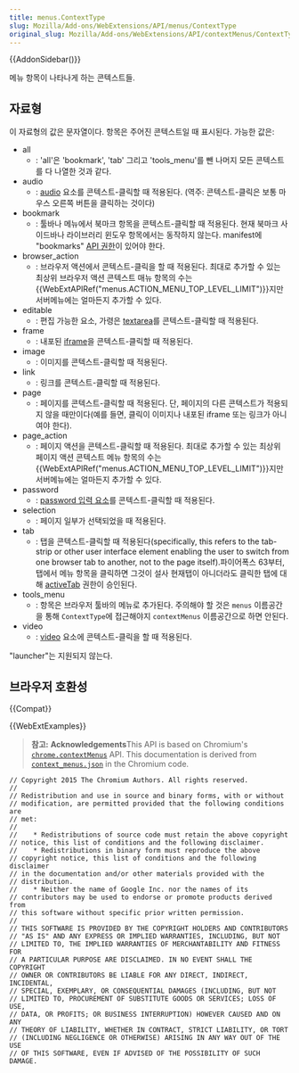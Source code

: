 ```yaml
---
title: menus.ContextType
slug: Mozilla/Add-ons/WebExtensions/API/menus/ContextType
original_slug: Mozilla/Add-ons/WebExtensions/API/contextMenus/ContextType
---
```


{{AddonSidebar()}}

메뉴 항목이 나타나게 하는 콘텍스트들.

## 자료형

이 자료형의 값은 문자열이다. 항목은 주어진 콘텍스트일 때 표시된다. 가능한 값은:

- all
  - : 'all'은 'bookmark', 'tab' 그리고 'tools_menu'를 뺀 나머지 모든 콘텍스트를 다 나열한 것과 같다.
- audio
  - : [audio](/ko/docs/Web/HTML/Element/audio) 요소를 콘텍스트-클릭할 때 적용된다. (역주: 콘텍스트-클릭은 보통 마우스 오른쪽 버튼을 클릭하는 것이다)
- bookmark
  - : 툴바나 메뉴에서 북마크 항목을 콘텍스트-클릭할 때 적용된다. 현재 북마크 사이드바나 라이브러리 윈도우 항목에서는 동작하지 않는다. manifest에 "bookmarks" [API 권한](/en-US/Add-ons/WebExtensions/manifest.json/permissions#API_permissions)이 있어야 한다.
- browser_action
  - : 브라우저 액션에서 콘텍스트-클릭을 할 때 적용된다. 최대로 추가할 수 있는 최상위 브라우저 액션 콘텍스트 매뉴 항목의 수는 {{WebExtAPIRef("menus.ACTION_MENU_TOP_LEVEL_LIMIT")}}지만 서버메뉴에는 얼마든지 추가할 수 있다.
- editable
  - : 편집 가능한 요소, 가령은 [textarea](/ko/docs/Web/HTML/Element/textarea)를 콘텍스트-클릭할 때 적용된다.
- frame
  - : 내포된 [iframe](/ko/docs/Web/HTML/Element/iframe)을 콘텍스트-클릭할 때 적용된다.
- image
  - : 이미지를 콘텍스트-클릭할 때 적용된다.
- link
  - : 링크를 콘텍스트-클릭할 때 적용된다.
- page
  - : 페이지를 콘텍스트-클릭할 때 적용된다. 단, 페이지의 다른 콘텍스트가 적용되지 않을 때만이다(예를 들면, 클릭이 이미지나 내포된 iframe 또는 링크가 아니여야 한다).
- page_action
  - : 페이지 액션을 콘텍스트-클릭할 때 적용된다. 최대로 추가할 수 있는 최상위 페이지 액션 콘텍스트 메뉴 항목의 수는 {{WebExtAPIRef("menus.ACTION_MENU_TOP_LEVEL_LIMIT")}}지만 서버메뉴에는 얼마든지 추가할 수 있다.
- password
  - : [password 입력 요소](/ko/docs/Web/HTML/Element/input/password)를 콘텍스트-클릭할 때 적용된다.
- selection
  - : 페이지 일부가 선택되었을 때 적용된다.
- tab
  - : 탭을 콘텍스트-클릭할 때 적용된다(specifically, this refers to the tab-strip or other user interface element enabling the user to switch from one browser tab to another, not to the page itself).파이어폭스 63부터, 탭에서 메뉴 항목을 클릭하면 그것이 설사 현재탭이 아니더라도 클릭한 탭에 대해 [activeTab](/ko/docs/Mozilla/Add-ons/WebExtensions/manifest.json/permissions#activeTab_permission) 권한이 승인된다.
- tools_menu
  - : 항목은 브라우저 툴바의 메뉴로 추가된다. 주의해야 할 것은 `menus` 이름공간을 통해 `ContextType`에 접근해야지 `contextMenus` 이름공간으로 하면 안된다.
- video
  - : [video](/ko/docs/Web/HTML/Element/video) 요소에 콘텍스트-클릭을 할 때 적용된다.

"launcher"는 지원되지 않는다.

## 브라우저 호환성

{{Compat}}

{{WebExtExamples}}

> **참고:** **Acknowledgements**This API is based on Chromium's [`chrome.contextMenus`](https://developer.chrome.com/extensions/contextMenus#type-ContextType) API. This documentation is derived from [`context_menus.json`](https://chromium.googlesource.com/chromium/src/+/master/chrome/common/extensions/api/context_menus.json) in the Chromium code.

```
// Copyright 2015 The Chromium Authors. All rights reserved.
//
// Redistribution and use in source and binary forms, with or without
// modification, are permitted provided that the following conditions are
// met:
//
//    * Redistributions of source code must retain the above copyright
// notice, this list of conditions and the following disclaimer.
//    * Redistributions in binary form must reproduce the above
// copyright notice, this list of conditions and the following disclaimer
// in the documentation and/or other materials provided with the
// distribution.
//    * Neither the name of Google Inc. nor the names of its
// contributors may be used to endorse or promote products derived from
// this software without specific prior written permission.
//
// THIS SOFTWARE IS PROVIDED BY THE COPYRIGHT HOLDERS AND CONTRIBUTORS
// "AS IS" AND ANY EXPRESS OR IMPLIED WARRANTIES, INCLUDING, BUT NOT
// LIMITED TO, THE IMPLIED WARRANTIES OF MERCHANTABILITY AND FITNESS FOR
// A PARTICULAR PURPOSE ARE DISCLAIMED. IN NO EVENT SHALL THE COPYRIGHT
// OWNER OR CONTRIBUTORS BE LIABLE FOR ANY DIRECT, INDIRECT, INCIDENTAL,
// SPECIAL, EXEMPLARY, OR CONSEQUENTIAL DAMAGES (INCLUDING, BUT NOT
// LIMITED TO, PROCUREMENT OF SUBSTITUTE GOODS OR SERVICES; LOSS OF USE,
// DATA, OR PROFITS; OR BUSINESS INTERRUPTION) HOWEVER CAUSED AND ON ANY
// THEORY OF LIABILITY, WHETHER IN CONTRACT, STRICT LIABILITY, OR TORT
// (INCLUDING NEGLIGENCE OR OTHERWISE) ARISING IN ANY WAY OUT OF THE USE
// OF THIS SOFTWARE, EVEN IF ADVISED OF THE POSSIBILITY OF SUCH DAMAGE.
```
